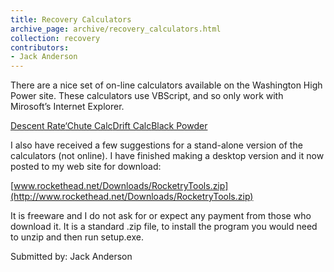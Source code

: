 ```yaml
---
title: Recovery Calculators
archive_page: archive/recovery_calculators.html
collection: recovery
contributors:
- Jack Anderson
---
```

There are a nice set of on-line calculators available on the Washington High Power site. These calculators use VBScript, and so only work with Mirosoft’s Internet Explorer.

[Descent Rate](http://www.washingtonhighpower.com/Descent%20Rate.htm)[‘Chute Calc](http://www.washingtonhighpower.com/Chute%20Calculator.htm)[Drift Calc](http://www.washingtonhighpower.com/drift_calculator.htm)[Black Powder](http://www.washingtonhighpower.com/black_powder_calculator.htm)

I also have received a few suggestions for a stand-alone version of the calculators (not online). I have finished making a desktop version and it now posted to my web site for download:

[www.rockethead.net/Downloads/RocketryTools.zip](http://www.rockethead.net/Downloads/RocketryTools.zip)

It is freeware and I do not ask for or expect any payment from those who download it. It is a standard .zip file, to install the program you would need to unzip and then run setup.exe.

Submitted by: Jack Anderson

